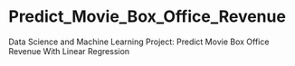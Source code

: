 # Predict_Movie_Box_Office_Revenue
Data Science and Machine Learning Project: Predict Movie Box Office Revenue With Linear Regression
